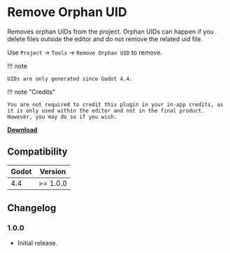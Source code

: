 # Remove Orphan UID

Removes orphan UIDs from the project. Orphan UIDs can happen if you delete files outside the editor and do not remove the related uid file.

Use `Project` -> `Tools` -> `Remove Orphan UID` to remove.

!!! note

    UIDs are only generated since Godot 4.4.

!!! note "Credits"

    You are not required to credit this plugin in your in-app credits, as it is only used within the editor and not in the final product. However, you may do so if you wish.

[**Download**](https://github.com/kenyoni-software/godot-addons/releases)

## Compatibility

| Godot | Version  |
| ----- | -------- |
| 4.4   | >= 1.0.0 |

## Changelog

### 1.0.0

- Initial release.
